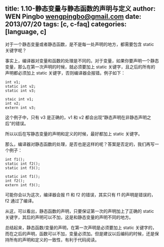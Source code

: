 title: 1.10-静态变量与静态函数的声明与定义
author: WEN Pingbo <wengpingbo@gmail.com>
date: 2013/07/20
tags: [c, c-faq]
categories: [language, c]
---

对于一个静态变量或者静态函数，是不是每一处声明的地方，都需要包含 static 关键字呢？

事实上，编译器对变量和函数的处理是不同的。对于变量，如果你要声明一个静态变量，那么在第一次声明的时候，就必须要加上 static 关键字，且之后的所有的声明都必须加上 static 关键字，否则编译器会报错。例子如下：

```
int v1;
static int v2;
static int v3;

staic int v1;
int v2;
extern int v3;
```

这个例子中，只有 v3 是正确的，v1 和 v2 都会出现“静态声明在非静态声明之后”的错误。

所以以后在写静态变量的声明和定义的时候，最好都加上 static 关键字。

那么，编译器对静态函数的处理，是否也是这样的呢？答案是否定的，我们再写一个例子：

```
int f1();
static int f2();
static int f3();

static int f1();
int f2();
extern int f3();
```

可能你会以为这次，编译器会报 f1 和 f2 的错误，其实只有 f1 的声明是错误的，f2 通过了编译。

从这，可以看出，静态函数的声明，只要保证第一次的声明加上了正确的 static 关键字，其后的声明可以不加，这是和静态变量的声明不同的地方。

总结起来，静态函数/变量的声明，在第一次声明是必须要加上 static 关键字的，而在之后的声明，函数可以不加，变量必须加。但是建议以后编码的时候，还是保持所有的声明和定义的一致性，有利于代码阅读。

